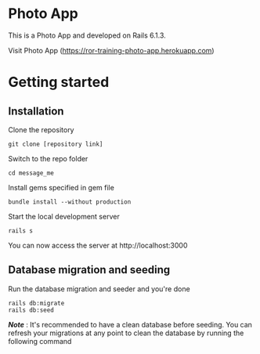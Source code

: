 # Photo App

This is a Photo App and developed on Rails 6.1.3. 

Visit Photo App (https://ror-training-photo-app.herokuapp.com)

# Getting started

## Installation

Clone the repository

    git clone [repository link]

Switch to the repo folder

    cd message_me

Install gems specified in gem file

    bundle install --without production
    
Start the local development server

    rails s

You can now access the server at http://localhost:3000

## Database migration and seeding

Run the database migration and seeder and you're done

    rails db:migrate
    rails db:seed

***Note*** : It's recommended to have a clean database before seeding. You can refresh your migrations at any point to clean the database by running the following command

